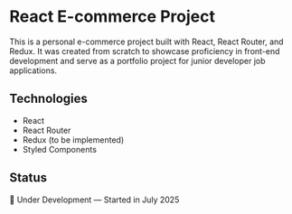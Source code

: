 # React E-commerce Project

This is a personal e-commerce project built with React, React Router, and Redux. It was created from scratch to showcase proficiency in front-end development and serve as a portfolio project for junior developer job applications.

## Technologies

- React
- React Router
- Redux (to be implemented)
- Styled Components

## Status

🚧 Under Development — Started in July 2025